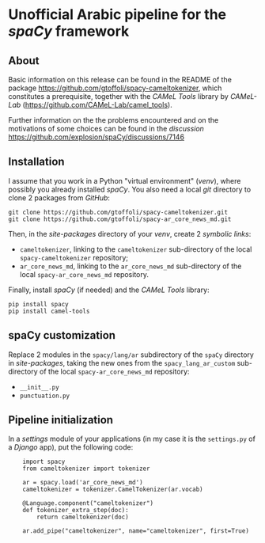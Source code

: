 # Unofficial Arabic pipeline for the *spaCy* framework

## About

Basic information on this release can be found in the README of the package https://github.com/gtoffoli/spacy-cameltokenizer, which constitutes a prerequisite, together with the *CAMeL Tools* library by *CAMeL-Lab* (https://github.com/CAMeL-Lab/camel_tools).

Further information on the the problems encountered and on the motivations of some choices can be found in the *discussion* https://github.com/explosion/spaCy/discussions/7146

## Installation

I assume that you work in a Python "virtual environment" (*venv*), where possibly you already installed *spaCy*.
You also need a local *git* directory to clone 2 packages from *GitHub*:

```
git clone https://github.com/gtoffoli/spacy-cameltokenizer.git
git clone https://github.com/gtoffoli/spacy-ar_core_news_md.git
```
Then, in the *site-packages* directory of your *venv*, create 2 *symbolic links*:
- `cameltokenizer`, linking to the `cameltokenizer` sub-directory of the local `spacy-cameltokenizer` repository;
- `ar_core_news_md`, linking to the `ar_core_news_md` sub-directory of the local `spacy-ar_core_news_md` repository.

Finally, install *spaCy* (if needed) and the *CAMeL Tools* library:

```
pip install spacy
pip install camel-tools
```
## spaCy customization

Replace 2 modules in the `spacy/lang/ar` subdirectory of the `spaCy` directory in *site-packages*, taking the new ones from the `spacy_lang_ar_custom` sub-directory of the local `spacy-ar_core_news_md` repository:

- `__init__.py`
- `punctuation.py`

## Pipeline initialization

In a *settings* module of your applications (in my case it is the `settings.py` of a *Django* app), put the following code:
```
	import spacy
	from cameltokenizer import tokenizer

	ar = spacy.load('ar_core_news_md')
	cameltokenizer = tokenizer.CamelTokenizer(ar.vocab)

	@Language.component("cameltokenizer")
	def tokenizer_extra_step(doc):
		return cameltokenizer(doc)

	ar.add_pipe("cameltokenizer", name="cameltokenizer", first=True)
```